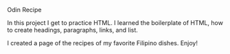 Odin Recipe

In this project I get to practice HTML. I learned the boilerplate of HTML, how to create headings, paragraphs, links, and list.

I created a page of the recipes of my favorite Filipino dishes. Enjoy!